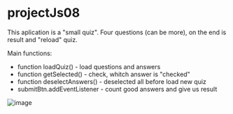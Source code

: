 # projectJs08

This aplication is a "small quiz". 
Four questions (can be more), on the end is result and "reload" quiz.

Main functions:
- function loadQuiz() - load questions and answers
- function getSelected() - check, whitch answer is "checked"
- function deselectAnswers() - deselected all before load new quiz
- submitBtn.addEventListener - count good answers and give us result



![image](https://user-images.githubusercontent.com/98185055/205006024-9f4a532e-bbc5-46d6-9069-e9ef207b59d9.png)

